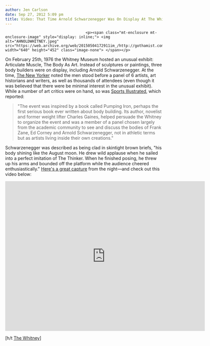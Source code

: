 ```yaml
---
author: Jen Carlson
date: Sep 27, 2012 5:09 pm
title: Video: That Time Arnold Schwarzenegger Was On Display At The Whitney Museum
---
```


	
										<p><span class="mt-enclosure mt-enclosure-image" style="display: inline;"> <img alt="AHNOLDWHITNEY.jpeg" src="https://web.archive.org/web/20150504172911im_/http://gothamist.com/attachments/arts_jen/AHNOLDWHITNEY.jpeg" width="640" height="452" class="image-none"> </span></p>

<p>On February 25th, 1976 the Whitney Museum hosted an unusual exhibit: Articulate Muscle, The Body As Art. Instead of sculptures or paintings, three body builders were on display, including Arnold Schwarzenegger. At the time, <a href="https://web.archive.org/web/20150504172911/http://www.newyorker.com/archive/1976/03/22/1976_03_22_027_TNY_CARDS_000315014#ixzz27hlXTmY6">The New Yorker</a> noted the men stood before a panel of 6 artists, art historians and writers, as well as thousands of attendees (even though it was believed that there were be minimal interest in the unusual exhibit). While a number of art critics were on hand, so was <a href="https://web.archive.org/web/20150504172911/http://sportsillustrated.cnn.com/vault/article/magazine/MAG1091158/index.htm">Sports Illustrated</a>, which reported:</p><blockquote><p></p>

<p>&quot;The event was inspired by a book called Pumping Iron, perhaps the first serious book ever written about body building. Its author, novelist and former weight lifter Charles Gaines, helped persuade the Whitney to organize the event and was a member of a panel chosen largely from the academic community to see and discuss the bodies of Frank Zane, Ed Corney and Arnold Schwarzenegger, not in athletic terms but as artists living inside their own creations.&quot;</p></blockquote><p></p>

<p>Schwarzenegger was described as being clad in skintight brown briefs, &quot;his body shining like the August moon. He drew wild applause when he sailed into a perfect imitation of The Thinker. When he finished posing, he threw up his arms and bounded off the platform while the audience cheered enthusiastically.&quot; <a href="https://web.archive.org/web/20150504172911/http://www.magnumphotos.com/C.aspx?VP3=CMS3&amp;VF=SearchDetailPopupPage&amp;VBID=2K1HZO07K491P&amp;PN=1&amp;IID=2K7O3R36XOEA">Here&apos;s a great capture</a> from the night&#x2014;and check out this video below:</p>

<p><iframe width="640" height="480" src="https://web.archive.org/web/20150504172911if_/http://www.youtube-nocookie.com/embed/ok-FhIOPw1g" frameborder="0" allowfullscreen></iframe></p>

<p>[h/t <a href="https://web.archive.org/web/20150504172911/https://twitter.com/whitneymuseum/">The Whitney</a>]</p>					
										
									
				